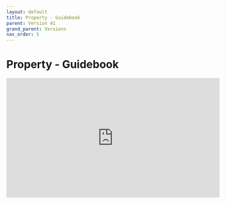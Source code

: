 ```yaml
---
layout: default
title: Property - Guidebook
parent: Version 41
grand_parent: Versions
nav_order: 5
---
```


# Property - Guidebook

<iframe width="560" height="315" src="https://www.youtube.com/embed/Hau4M7E1EZE" title="YouTube video player" frameborder="0" allow="accelerometer; autoplay; clipboard-write; encrypted-media; gyroscope; picture-in-picture; web-share" allowfullscreen></iframe>